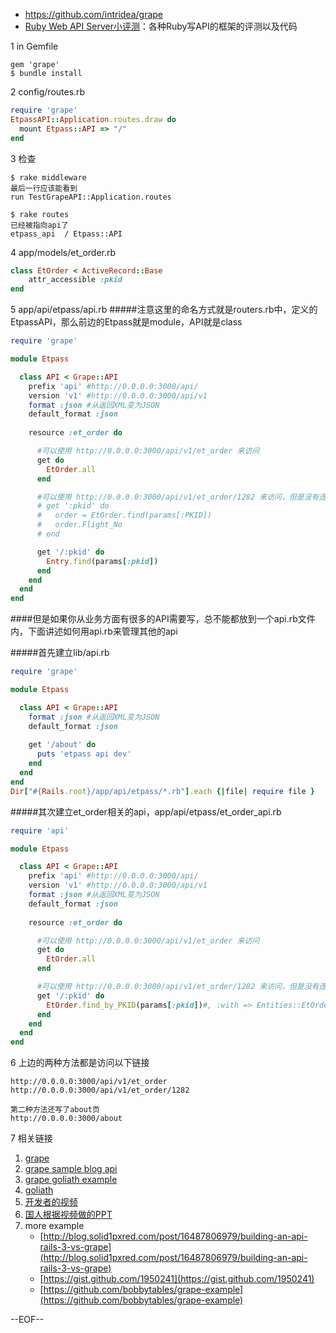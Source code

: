 - https://github.com/intridea/grape
- [Ruby Web API Server小评测](http://robbinfan.com/blog/45/ruby-framework-benchmark?utm_source=feedburner&utm_medium=feed&utm_campaign=Feed%3A+javaeye%2Frobbin+%28robbin的博客%29)：各种Ruby写API的框架的评测以及代码

1 in Gemfile

	gem 'grape'
	$ bundle install

2 config/routes.rb
```ruby
require 'grape'
EtpassAPI::Application.routes.draw do
  mount Etpass::API => "/"
end
```

3 检查

	$ rake middleware 
	最后一行应该能看到
	run TestGrapeAPI::Application.routes
	
	$ rake routes
	已经被指向api了
	etpass_api  / Etpass::API

4 app/models/et_order.rb
```ruby
class EtOrder < ActiveRecord::Base
	attr_accessible :pkid
end
```

5 app/api/etpass/api.rb
#####注意这里的命名方式就是routers.rb中，定义的EtpassAPI，那么前边的Etpass就是module，API就是class

```ruby
require 'grape'

module Etpass

  class API < Grape::API
    prefix 'api' #http://0.0.0.0:3000/api/
    version 'v1' #http://0.0.0.0:3000/api/v1
    format :json #从返回XML变为JSON
    default_format :json
    
    resource :et_order do

      #可以使用 http://0.0.0.0:3000/api/v1/et_order 来访问
      get do
        EtOrder.all
      end

      #可以使用 http://0.0.0.0:3000/api/v1/et_order/1282 来访问，但是没有连接数据库无法实现，需要链接数据库来测试
      # get ':pkid' do
      #   order = EtOrder.find(params[:PKID])
      #   order.Flight_No
      # end

      get '/:pkid' do
        Entry.find(params[:pkid])
      end
    end
  end
end
```


####但是如果你从业务方面有很多的API需要写，总不能都放到一个api.rb文件内，下面讲述如何用api.rb来管理其他的api

#####首先建立lib/api.rb
```ruby
require 'grape'

module Etpass

  class API < Grape::API
    format :json #从返回XML变为JSON
    default_format :json
    
    get '/about' do
      puts 'etpass api dev'
    end
  end
end
Dir["#{Rails.root}/app/api/etpass/*.rb"].each {|file| require file }
```

#####其次建立et_order相关的api，app/api/etpass/et_order_api.rb
```ruby
require 'api'

module Etpass

  class API < Grape::API
    prefix 'api' #http://0.0.0.0:3000/api/
    version 'v1' #http://0.0.0.0:3000/api/v1
    format :json #从返回XML变为JSON
    default_format :json
    
    resource :et_order do

      #可以使用 http://0.0.0.0:3000/api/v1/et_order 来访问
      get do
        EtOrder.all
      end

      #可以使用 http://0.0.0.0:3000/api/v1/et_order/1282 来访问，但是没有连接数据库无法实现，需要链接数据库来测试
      get '/:pkid' do
        EtOrder.find_by_PKID(params[:pkid])#, :with => Entities::EtOrder
      end
    end
  end
end
```

6 上边的两种方法都是访问以下链接

	http://0.0.0.0:3000/api/v1/et_order
	http://0.0.0.0:3000/api/v1/et_order/1282

	第二种方法还写了about页
	http://0.0.0.0:3000/about
	
7 相关链接 

1. [grape](https://github.com/intridea/grape)
2. [grape sample blog api](https://github.com/bloudraak/grape-sample-blog-api)
3. [grape goliath example](https://github.com/djones/grape-goliath-example)
4. [goliath](https://github.com/postrank-labs/goliath)
5. [开发者的视频](http://confreaks.com/videos/475-rubyconf2010-the-grapes-of-rapid)
6. [国人根据视频做的PPT](http://www.slideshare.net/yorzi/rapid-rubyapiongrape-8674582#btnNext)
7. more example
	* [http://blog.solid1pxred.com/post/16487806979/building-an-api-rails-3-vs-grape](http://blog.solid1pxred.com/post/16487806979/building-an-api-rails-3-vs-grape)
	* [https://gist.github.com/1950241](https://gist.github.com/1950241)
	* [https://github.com/bobbytables/grape-example](https://github.com/bobbytables/grape-example)
	
--EOF--